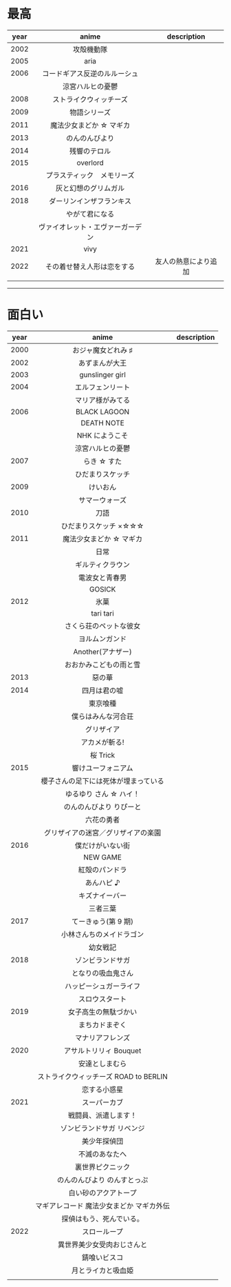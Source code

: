 # 最高

| year |              anime               |     description      |
| :--: | :------------------------------: | :------------------: |
| 2002 |            攻殻機動隊            |                      |
| 2005 |               aria               |                      |
| 2006 |   コードギアス反逆のルルーシュ   |                      |
|      |         涼宮ハルヒの憂鬱         |                      |
| 2008 |      ストライクウィッチーズ      |                      |
| 2009 |           物語シリーズ           |                      |
| 2011 |     魔法少女まどか ☆ マギカ      |                      |
| 2013 |          のんのんびより          |                      |
| 2014 |           残響のテロル           |                      |
| 2015 |             overlord             |                      |
|      |    プラスティック　メモリーズ    |                      |
| 2016 |       灰と幻想のグリムガル       |                      |
| 2018 |     ダーリンインザフランキス     |                      |
|      |          やがて君になる          |                      |
|      | ヴァイオレット・エヴァーガーデン |                      |
| 2021 |               vivy               |                      |
| 2022 |    その着せ替え人形は恋をする    | 友人の熱意により追加 |
|      |                                  |                      |

---

# 面白い

| year |                  anime                   | description |
| :--: | :--------------------------------------: | :---------: |
| 2000 |            おジャ魔女どれみ ♯            |             |
| 2002 |              あずまんが大王              |             |
| 2003 |             gunslinger girl              |             |
| 2004 |             エルフェンリート             |             |
|      |             マリア様がみてる             |             |
| 2006 |               BLACK LAGOON               |             |
|      |                DEATH NOTE                |             |
|      |              NHK にようこそ              |             |
|      |             涼宮ハルヒの憂鬱             |             |
| 2007 |               らき ☆ すた                |             |
|      |             ひだまりスケッチ             |             |
| 2009 |                 けいおん                 |             |
|      |              サマーウォーズ              |             |
| 2010 |                   刀語                   |             |
|      |          ひだまりスケッチ ×☆☆☆           |             |
| 2011 |         魔法少女まどか ☆ マギカ          |             |
|      |                   日常                   |             |
|      |             ギルティクラウン             |             |
|      |              電波女と青春男              |             |
|      |                  GOSICK                  |             |
| 2012 |                   氷菓                   |             |
|      |                tari tari                 |             |
|      |          さくら荘のペットな彼女          |             |
|      |              ヨルムンガンド              |             |
|      |            Another(アナザー)             |             |
|      |          おおかみこどもの雨と雪          |             |
| 2013 |                  惡の華                  |             |
| 2014 |               四月は君の嘘               |             |
|      |                 東京喰種                 |             |
|      |            僕らはみんな河合荘            |             |
|      |                グリザイア                |             |
|      |              アカメが斬る!               |             |
|      |                 桜 Trick                 |             |
| 2015 |            響けユーフォニアム            |             |
|      |   櫻子さんの足下には死体が埋まっている   |             |
|      |          ゆるゆり さん ☆ ハイ！          |             |
|      |         のんのんびより りぴーと          |             |
|      |                六花の勇者                |             |
|      |    グリザイアの迷宮／グリザイアの楽園    |             |
| 2016 |             僕だけがいない街             |             |
|      |                 NEW GAME                 |             |
|      |              紅殻のパンドラ              |             |
|      |                あんハピ ♪                |             |
|      |              キズナイーバー              |             |
|      |                 三者三葉                 |             |
| 2017 |           てーきゅう(第 9 期)            |             |
|      |         小林さんちのメイドラゴン         |             |
|      |                 幼女戦記                 |             |
| 2018 |             ゾンビランドサガ             |             |
|      |            となりの吸血鬼さん            |             |
|      |          ハッピーシュガーライフ          |             |
|      |              スロウスタート              |             |
| 2019 |           女子高生の無駄づかい           |             |
|      |              まちカドまぞく              |             |
|      |             マナリアフレンズ             |             |
| 2020 |          アサルトリリィ Bouquet          |             |
|      |              安達としまむら              |             |
|      |  ストライクウィッチーズ ROAD to BERLIN   |             |
|      |               恋する小惑星               |             |
| 2021 |               スーパーカブ               |             |
|      |           戦闘員、派遣します！           |             |
|      |        ゾンビランドサガ リベンジ         |             |
|      |               美少年探偵団               |             |
|      |              不滅のあなたへ              |             |
|      |             裏世界ピクニック             |             |
|      |       のんのんびより のんすとっぷ        |             |
|      |           白い砂のアクアトープ           |             |
|      | マギアレコード 魔法少女まどか マギカ外伝 |             |
|      |         探偵はもう、死んでいる。         |             |
| 2022 |               スローループ               |             |
|      |        異世界美少女受肉おじさんと        |             |
|      |               錆喰いビスコ               |             |
|      |            月とライカと吸血姫            |             |
|      |                                          |             |
